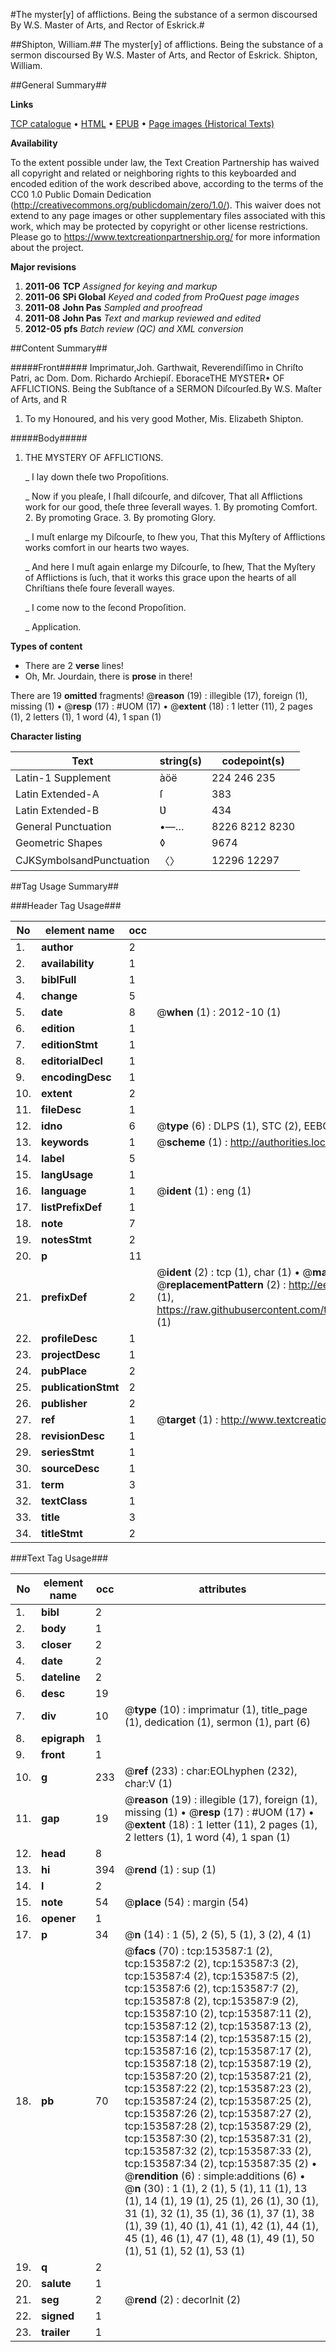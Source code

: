 #The myster[y] of afflictions. Being the substance of a sermon discoursed By W.S. Master of Arts, and Rector of Eskrick.#

##Shipton, William.##
The myster[y] of afflictions. Being the substance of a sermon discoursed By W.S. Master of Arts, and Rector of Eskrick.
Shipton, William.

##General Summary##

**Links**

[TCP catalogue](http://www.ota.ox.ac.uk/tcp/)  • 
[HTML](http://tei.it.ox.ac.uk/tcp/Texts-HTML/free/A93/A93163.html)  • 
[EPUB](http://tei.it.ox.ac.uk/tcp/Texts-EPUB/free/A93/A93163.epub) • 
[Page images (Historical Texts)](https://historicaltexts.jisc.ac.uk/eebo-99895966e)

**Availability**

To the extent possible under law, the Text Creation Partnership has waived all copyright and related or neighboring rights to this keyboarded and encoded edition of the work described above, according to the terms of the CC0 1.0 Public Domain Dedication (http://creativecommons.org/publicdomain/zero/1.0/). This waiver does not extend to any page images or other supplementary files associated with this work, which may be protected by copyright or other license restrictions. Please go to https://www.textcreationpartnership.org/ for more information about the project.

**Major revisions**

1. __2011-06__ __TCP__ *Assigned for keying and markup*
1. __2011-06__ __SPi Global__ *Keyed and coded from ProQuest page images*
1. __2011-08__ __John Pas__ *Sampled and proofread*
1. __2011-08__ __John Pas__ *Text and markup reviewed and edited*
1. __2012-05__ __pfs__ *Batch review (QC) and XML conversion*

##Content Summary##

#####Front#####
Imprimatur,Joh. Garthwait, Reverendiſſimo in Chriſto Patri, ac Dom. Dom. Richardo Archiepiſ. EboraceTHE MYSTER• OF AFFLICTIONS. Being the Subſtance of a SERMON Diſcourſed.By W.S. Maſter of Arts, and R
1. To my Honoured, and his very good Mother, Mis. Elizabeth Shipton.

#####Body#####

1. THE MYSTERY OF AFFLICTIONS.

    _ I lay down theſe two Propoſitions.

    _ Now if you pleaſe, I ſhall diſcourſe, and diſcover, That all Afflictions work for our good, theſe three ſeverall wayes. 1. By promoting Comfort. 2. By promoting Grace. 3. By promoting Glory.

    _ I muſt enlarge my Diſcourſe, to ſhew you, That this Myſtery of Afflictions works comfort in our hearts two wayes.

    _ And here I muſt again enlarge my Diſcourſe, to ſhew, That the Myſtery of Afflictions is ſuch, that it works this grace upon the hearts of all Chriſtians theſe foure ſeverall wayes.

    _ I come now to the ſecond Propoſition.

    _ Application.

**Types of content**

  * There are 2 **verse** lines!
  * Oh, Mr. Jourdain, there is **prose** in there!

There are 19 **omitted** fragments! 
 @__reason__ (19) : illegible (17), foreign (1), missing (1)  •  @__resp__ (17) : #UOM (17)  •  @__extent__ (18) : 1 letter (11), 2 pages (1), 2 letters (1), 1 word (4), 1 span (1)

**Character listing**


|Text|string(s)|codepoint(s)|
|---|---|---|
|Latin-1 Supplement|àöë|224 246 235|
|Latin Extended-A|ſ|383|
|Latin Extended-B|Ʋ|434|
|General Punctuation|•—…|8226 8212 8230|
|Geometric Shapes|◊|9674|
|CJKSymbolsandPunctuation|〈〉|12296 12297|

##Tag Usage Summary##

###Header Tag Usage###

|No|element name|occ|attributes|
|---|---|---|---|
|1.|__author__|2||
|2.|__availability__|1||
|3.|__biblFull__|1||
|4.|__change__|5||
|5.|__date__|8| @__when__ (1) : 2012-10 (1)|
|6.|__edition__|1||
|7.|__editionStmt__|1||
|8.|__editorialDecl__|1||
|9.|__encodingDesc__|1||
|10.|__extent__|2||
|11.|__fileDesc__|1||
|12.|__idno__|6| @__type__ (6) : DLPS (1), STC (2), EEBO-CITATION (1), PROQUEST (1), VID (1)|
|13.|__keywords__|1| @__scheme__ (1) : http://authorities.loc.gov/ (1)|
|14.|__label__|5||
|15.|__langUsage__|1||
|16.|__language__|1| @__ident__ (1) : eng (1)|
|17.|__listPrefixDef__|1||
|18.|__note__|7||
|19.|__notesStmt__|2||
|20.|__p__|11||
|21.|__prefixDef__|2| @__ident__ (2) : tcp (1), char (1)  •  @__matchPattern__ (2) : ([0-9\-]+):([0-9IVX]+) (1), (.+) (1)  •  @__replacementPattern__ (2) : http://eebo.chadwyck.com/downloadtiff?vid=$1&page=$2 (1), https://raw.githubusercontent.com/textcreationpartnership/Texts/master/tcpchars.xml#$1 (1)|
|22.|__profileDesc__|1||
|23.|__projectDesc__|1||
|24.|__pubPlace__|2||
|25.|__publicationStmt__|2||
|26.|__publisher__|2||
|27.|__ref__|1| @__target__ (1) : http://www.textcreationpartnership.org/docs/. (1)|
|28.|__revisionDesc__|1||
|29.|__seriesStmt__|1||
|30.|__sourceDesc__|1||
|31.|__term__|3||
|32.|__textClass__|1||
|33.|__title__|3||
|34.|__titleStmt__|2||


###Text Tag Usage###

|No|element name|occ|attributes|
|---|---|---|---|
|1.|__bibl__|2||
|2.|__body__|1||
|3.|__closer__|2||
|4.|__date__|2||
|5.|__dateline__|2||
|6.|__desc__|19||
|7.|__div__|10| @__type__ (10) : imprimatur (1), title_page (1), dedication (1), sermon (1), part (6)|
|8.|__epigraph__|1||
|9.|__front__|1||
|10.|__g__|233| @__ref__ (233) : char:EOLhyphen (232), char:V (1)|
|11.|__gap__|19| @__reason__ (19) : illegible (17), foreign (1), missing (1)  •  @__resp__ (17) : #UOM (17)  •  @__extent__ (18) : 1 letter (11), 2 pages (1), 2 letters (1), 1 word (4), 1 span (1)|
|12.|__head__|8||
|13.|__hi__|394| @__rend__ (1) : sup (1)|
|14.|__l__|2||
|15.|__note__|54| @__place__ (54) : margin (54)|
|16.|__opener__|1||
|17.|__p__|34| @__n__ (14) : 1 (5), 2 (5), 5 (1), 3 (2), 4 (1)|
|18.|__pb__|70| @__facs__ (70) : tcp:153587:1 (2), tcp:153587:2 (2), tcp:153587:3 (2), tcp:153587:4 (2), tcp:153587:5 (2), tcp:153587:6 (2), tcp:153587:7 (2), tcp:153587:8 (2), tcp:153587:9 (2), tcp:153587:10 (2), tcp:153587:11 (2), tcp:153587:12 (2), tcp:153587:13 (2), tcp:153587:14 (2), tcp:153587:15 (2), tcp:153587:16 (2), tcp:153587:17 (2), tcp:153587:18 (2), tcp:153587:19 (2), tcp:153587:20 (2), tcp:153587:21 (2), tcp:153587:22 (2), tcp:153587:23 (2), tcp:153587:24 (2), tcp:153587:25 (2), tcp:153587:26 (2), tcp:153587:27 (2), tcp:153587:28 (2), tcp:153587:29 (2), tcp:153587:30 (2), tcp:153587:31 (2), tcp:153587:32 (2), tcp:153587:33 (2), tcp:153587:34 (2), tcp:153587:35 (2)  •  @__rendition__ (6) : simple:additions (6)  •  @__n__ (30) : 1 (1), 2 (1), 5 (1), 11 (1), 13 (1), 14 (1), 19 (1), 25 (1), 26 (1), 30 (1), 31 (1), 32 (1), 35 (1), 36 (1), 37 (1), 38 (1), 39 (1), 40 (1), 41 (1), 42 (1), 44 (1), 45 (1), 46 (1), 47 (1), 48 (1), 49 (1), 50 (1), 51 (1), 52 (1), 53 (1)|
|19.|__q__|2||
|20.|__salute__|1||
|21.|__seg__|2| @__rend__ (2) : decorInit (2)|
|22.|__signed__|1||
|23.|__trailer__|1||
